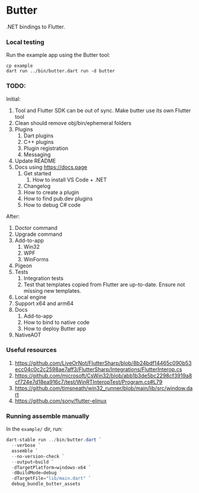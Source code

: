 # Butter

.NET bindings to Flutter.

### Local testing

Run the example app using the Butter tool:

```
cp example
dart run ../bin/butter.dart run -d butter
```

### TODO:

Initial:
1. Tool and Flutter SDK can be out of sync. Make butter use its own Flutter tool
1. Clean should remove obj/bin/ephemeral folders
1. Plugins
    1. Dart plugins
    1. C++ plugins
    1. Plugin registration
    1. Messaging
1. Update README
1. Docs using https://docs.page
    1. Get started
        1. How to install VS Code + .NET
    1. Changelog
    1. How to create a plugin
    1. How to find pub.dev plugins
    1. How to debug C# code


After:
1. Doctor command
1. Upgrade command
1. Add-to-app
    1. Win32
    1. WPF
    1. WinForms
1. Pigeon
1. Tests
    1. Integration tests
    1. Test that templates copied from Flutter are up-to-date. Ensure not missing new templates.
1. Local engine
1. Support x64 and arm64
1. Docs
    1. Add-to-app
    1. How to bind to native code
    1. How to deploy Butter app
1. NativeAOT

### Useful resources

1. https://github.com/LiveOrNot/FlutterSharp/blob/8b24bdf14465c090b53ecc04c0c2c2598ae7aff3/FlutterSharp/Integrations/FlutterInterop.cs
2. https://github.com/microsoft/CsWin32/blob/abb1b3de5bc2298cf3919a8cf724e7d18ea916c7/test/WinRTInteropTest/Program.cs#L79
3. https://github.com/timsneath/win32_runner/blob/main/lib/src/window.dart
4. https://github.com/sony/flutter-elinux

### Running assemble manually

In the `example/` dir, run:

```ps1
dart-stable run ../bin/butter.dart `
  --verbose `
  assemble `
  --no-version-check `
  --output=build `
  -dTargetPlatform=windows-x64 `
  -dBuildMode=debug `
  -dTargetFile="lib/main.dart" `
  debug_bundle_butter_assets
```
